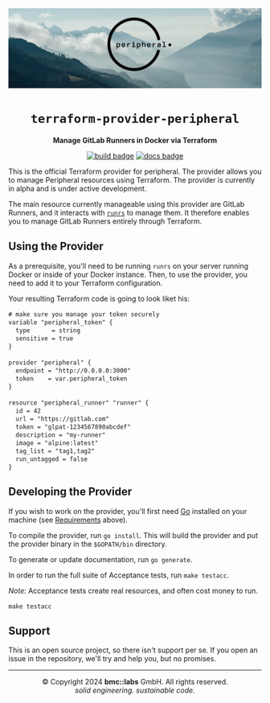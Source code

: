 <div align="center">

<img src="./assets/peripheral-banner-1024px.jpg" />
<br/>

# `terraform-provider-peripheral`

**Manage GitLab Runners in Docker via Terraform**

[![build badge](https://github.com/bmc-labs/terraform-provider-peripheral/actions/workflows/test.yml/badge.svg)](https://github.com/bmc-labs/terraform-provider-peripheral/actions/workflows/test.yml)
[![docs badge](https://img.shields.io/badge/docs-latest-7B42BC?logo=terraform)](https://registry.terraform.io/providers/bmc-labs/peripheral/latest/docs)

</div>

This is the official Terraform provider for peripheral. The provider allows you to manage Peripheral
resources using Terraform. The provider is currently in alpha and is under active development.

The main resource currently manageable using this provider are GitLab Runners, and it interacts with
[`runrs`](https://github.com/bmc-labs/runrs) to manage them. It therefore enables you to manage
GitLab Runners entirely through Terraform.

## Using the Provider

As a prerequisite, you'll need to be running `runrs` on your server running Docker or inside of your
Docker instance. Then, to use the provider, you need to add it to your Terraform configuration.

Your resulting Terraform code is going to look liket his:

```hcl
# make sure you manage your token securely
variable "peripheral_token" {
  type      = string
  sensitive = true
}

provider "peripheral" {
  endpoint = "http://0.0.0.0:3000"
  token    = var.peripheral_token
}

resource "peripheral_runner" "runner" {
  id = 42
  url = "https://gitlab.com"
  token = "glpat-1234567890abcdef"
  description = "my-runner"
  image = "alpine:latest"
  tag_list = "tag1,tag2"
  run_untagged = false
}
```

## Developing the Provider

If you wish to work on the provider, you'll first need [Go](http://www.golang.org) installed on your
machine (see [Requirements](#requirements) above).

To compile the provider, run `go install`. This will build the provider and put the provider binary
in the `$GOPATH/bin` directory.

To generate or update documentation, run `go generate`.

In order to run the full suite of Acceptance tests, run `make testacc`.

*Note:* Acceptance tests create real resources, and often cost money to run.

```shell
make testacc
```

## Support

This is an open source project, so there isn't support per se. If you open an issue in the
repository, we'll try and help you, but no promises.

---

<div align="center">
© Copyright 2024 <b>bmc::labs</b> GmbH. All rights reserved.<br />
<em>solid engineering. sustainable code.</em>
</div>
